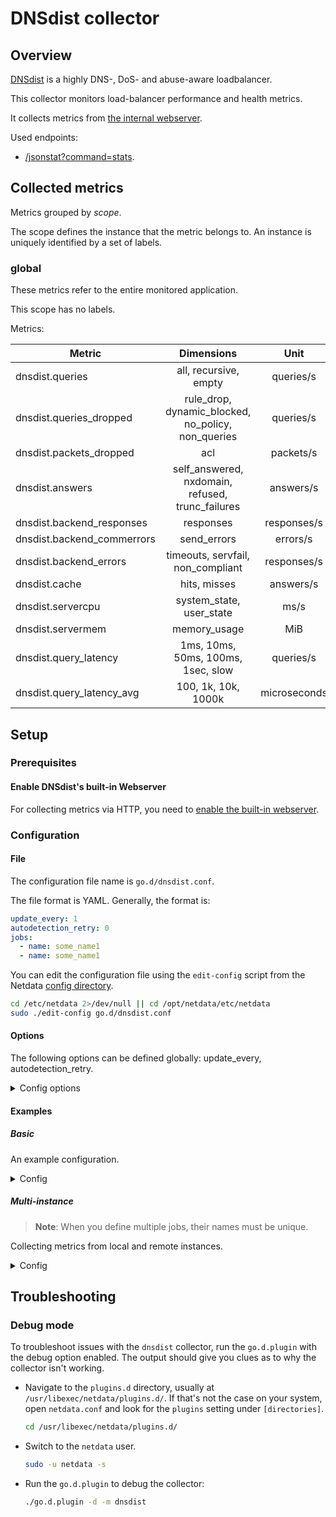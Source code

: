 # DNSdist collector

## Overview

[DNSdist](https://dnsdist.org/) is a highly DNS-, DoS- and abuse-aware loadbalancer.

This collector monitors load-balancer performance and health metrics.

It collects metrics from [the internal webserver](https://dnsdist.org/guides/webserver.html).

Used endpoints:

- [/jsonstat?command=stats](https://dnsdist.org/guides/webserver.html#get--jsonstat).

## Collected metrics

Metrics grouped by *scope*.

The scope defines the instance that the metric belongs to. An instance is uniquely identified by a set of labels.

### global

These metrics refer to the entire monitored application.

This scope has no labels.

Metrics:

| Metric                     |                     Dimensions                     |     Unit     |
|----------------------------|:--------------------------------------------------:|:------------:|
| dnsdist.queries            |               all, recursive, empty                |  queries/s   |
| dnsdist.queries_dropped    | rule_drop, dynamic_blocked, no_policy, non_queries |  queries/s   |
| dnsdist.packets_dropped    |                        acl                         |  packets/s   |
| dnsdist.answers            |  self_answered, nxdomain, refused, trunc_failures  |  answers/s   |
| dnsdist.backend_responses  |                     responses                      | responses/s  |
| dnsdist.backend_commerrors |                    send_errors                     |   errors/s   |
| dnsdist.backend_errors     |         timeouts, servfail, non_compliant          | responses/s  |
| dnsdist.cache              |                    hits, misses                    |  answers/s   |
| dnsdist.servercpu          |              system_state, user_state              |     ms/s     |
| dnsdist.servermem          |                    memory_usage                    |     MiB      |
| dnsdist.query_latency      |         1ms, 10ms, 50ms, 100ms, 1sec, slow         |  queries/s   |
| dnsdist.query_latency_avg  |                100, 1k, 10k, 1000k                 | microseconds |

## Setup

### Prerequisites

#### Enable DNSdist's built-in Webserver

For collecting metrics via HTTP, you need to [enable the built-in webserver](https://dnsdist.org/guides/webserver.html).

### Configuration

#### File

The configuration file name is `go.d/dnsdist.conf`.

The file format is YAML. Generally, the format is:

```yaml
update_every: 1
autodetection_retry: 0
jobs:
  - name: some_name1
  - name: some_name1
```

You can edit the configuration file using the `edit-config` script from the
Netdata [config directory](https://github.com/netdata/netdata/blob/master/docs/configure/nodes.md#the-netdata-config-directory).

```bash
cd /etc/netdata 2>/dev/null || cd /opt/netdata/etc/netdata
sudo ./edit-config go.d/dnsdist.conf
```

#### Options

The following options can be defined globally: update_every, autodetection_retry.

<details>
<summary>Config options</summary>

|         Name         | Description                                                                                               |        Default        | Required |
|:--------------------:|-----------------------------------------------------------------------------------------------------------|:---------------------:|:--------:|
|     update_every     | Data collection frequency.                                                                                |           1           |          |
| autodetection_retry  | Re-check interval in seconds. Zero means not to schedule re-check.                                        |           0           |          |
|         url          | Server URL.                                                                                               | http://127.0.0.1:8083 |   yes    |
|       username       | Username for basic HTTP authentication.                                                                   |                       |          |
|       password       | Password for basic HTTP authentication.                                                                   |                       |          |
|      proxy_url       | Proxy URL.                                                                                                |                       |          |
|    proxy_username    | Username for proxy basic HTTP authentication.                                                             |                       |          |
|    proxy_password    | Password for proxy basic HTTP authentication.                                                             |                       |          |
|       timeout        | HTTP request timeout.                                                                                     |           1           |          |
|        method        | HTTP request method.                                                                                      |          GET          |          |
|         body         | HTTP request body.                                                                                        |           -           |          |
|       headers        | HTTP request headers.                                                                                     |                       |          |
| not_follow_redirects | Redirect handling policy. Controls whether the client follows redirects.                                  |          no           |          |
|   tls_skip_verify    | Server certificate chain and hostname validation policy. Controls whether the client performs this check. |          no           |          |
|        tls_ca        | Certification authority that the client uses when verifying the server's certificates.                    |                       |          |
|       tls_cert       | Client TLS certificate.                                                                                   |                       |          |
|       tls_key        | Client TLS key.                                                                                           |                       |          |

</details>

#### Examples

##### Basic

An example configuration.
<details>
<summary>Config</summary>

```yaml
jobs:
  - name: local
    url: http://127.0.0.1:8083
    headers:
      X-API-Key: your-api-key # static pre-shared authentication key for access to the REST API (api-key).
```

</details>

##### Multi-instance

> **Note**: When you define multiple jobs, their names must be unique.

Collecting metrics from local and remote instances.

<details>
<summary>Config</summary>

```yaml
jobs:
  - name: local
    url: http://127.0.0.1:8083
    headers:
      X-API-Key: 'your-api-key' # static pre-shared authentication key for access to the REST API (api-key).

  - name: remote
    url: http://203.0.113.0:8083
    headers:
      X-API-Key: 'your-api-key'
```

</details>

## Troubleshooting

### Debug mode

To troubleshoot issues with the `dnsdist` collector, run the `go.d.plugin` with the debug option enabled. The output
should give you clues as to why the collector isn't working.

- Navigate to the `plugins.d` directory, usually at `/usr/libexec/netdata/plugins.d/`. If that's not the case on
  your system, open `netdata.conf` and look for the `plugins` setting under `[directories]`.

  ```bash
  cd /usr/libexec/netdata/plugins.d/
  ```

- Switch to the `netdata` user.

  ```bash
  sudo -u netdata -s
  ```

- Run the `go.d.plugin` to debug the collector:

  ```bash
  ./go.d.plugin -d -m dnsdist
  ```
